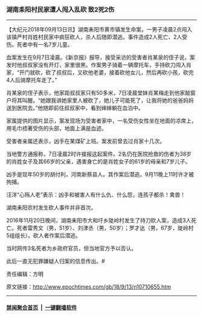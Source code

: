 ### 湖南耒阳村民家遭人闯入乱砍 致2死2伤
------------------------

<p>【大纪元2018年09月13日讯】湖南耒阳市黄市镇发生命案，一男子凌晨2点闯入该镇严村肖姓村民家中疯狂砍人，杀人后随即潜逃。事件造成2人死亡、2人受伤。死者中有一名7岁儿童。</p>
<p>血案发生在9月7日凌晨。《新京报》报导，接受采访的受害者肖某泉的侄子说，案发时他叔叔家没有开灯，家里很黑。作案男子骑着一辆摩托车，手持砍刀闯入肖家，“开门就砍，砍了叔叔后，又砍他老婆，接着砍他女儿，然后再砍小孩，砍完4人后骑摩托车走了。”</p>
<p>肖某泉的侄子表示，他家距叔叔家只有50多米，7日凌晨堂妹肖某梅走到他家敲窗户将其叫醒。“她跟我讲她家里人被砍了，她儿子可能死了，让我将她的爸爸妈妈送到医院去。”他随即前往叔叔家中，看到婶婶躺在血泊中。</p>
<p>家属提供的图片显示，案发现场为受害者家中，一名受伤女性坐在地面的凉席上，用毛巾捂著受伤的头部，地面上满是血迹。</p>
<p>受害者亲属还表示，凶手在某煤矿上班。案发前曾去过肖家十几次。</p>
<p>当地警方通报称，7日凌晨2时许接报这起案件。2名仍在医院抢救的伤者为38岁的肖姓女子及其66岁的父亲，遇害身亡的是肖姓女子的61岁的母亲和7岁儿子。</p>
<p>凶手是现年50岁的胡付利，河南新蔡县人。其作案后潜逃。9月11晚上11时许才被拘捕。</p>
<p>汪洋“心殇人老”表示：凶手和被害人有什么仇、什么怨，连孩子都杀！禽兽！</p>
<p>湖南耒阳农村发生砍人事件并非首次。</p>
<p>2016年11月20日晚间，湖南耒阳市大和圩乡陡岭村发生了持刀砍人案，造成3人死亡。死者雷秀文（男，51岁）、刘津丞（男，50岁）；罗才达（男，67岁，陡岭村5组组长）。砍人者作案后潜逃。</p>
<p>当时网传3名死者为乡政府官员，但当地官方予以否认。</p>
<p>此后一直无犯罪嫌疑人归案的信息传出。#</p>
<p>责任编辑：方明</p>

原文链接：http://www.epochtimes.com/gb/18/9/13/n10710655.htm


------------------------
#### [禁闻聚合首页](https://github.com/gfw-breaker/banned-news/blob/master/README.md) &nbsp;|&nbsp;  [一键翻墙软件](https://github.com/gfw-breaker/nogfw/blob/master/README.md)